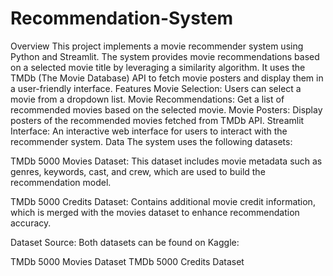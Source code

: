 # Recommendation-System
Overview
This project implements a movie recommender system using Python and Streamlit. The system provides movie recommendations based on a selected movie title by leveraging a similarity algorithm. It uses the TMDb (The Movie Database) API to fetch movie posters and display them in a user-friendly interface.
Features
Movie Selection: Users can select a movie from a dropdown list.
Movie Recommendations: Get a list of recommended movies based on the selected movie.
Movie Posters: Display posters of the recommended movies fetched from TMDb API.
Streamlit Interface: An interactive web interface for users to interact with the recommender system.
Data
The system uses the following datasets:

TMDb 5000 Movies Dataset: This dataset includes movie metadata such as genres, keywords, cast, and crew, which are used to build the recommendation model.

TMDb 5000 Credits Dataset: Contains additional movie credit information, which is merged with the movies dataset to enhance recommendation accuracy.

Dataset Source: Both datasets can be found on Kaggle:

TMDb 5000 Movies Dataset
TMDb 5000 Credits Dataset
